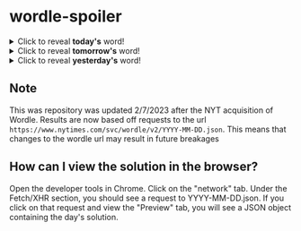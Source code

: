 # wordle-spoiler

<details>
  <summary>Click to reveal <b>today's</b> word!</summary>
  <br>
  <b> smash </b>
</details>

<details>
  <summary>Click to reveal <b>tomorrow's</b> word!</summary>
  <br>
  <b> leafy </b>
</details>

<details>
  <summary>Click to reveal <b>yesterday's</b> word!</summary>
  <br>
  <b> ratio </b>
</details>

## Note
This was repository was updated 2/7/2023 after the NYT acquisition of Wordle. Results are now based off requests to the url `https://www.nytimes.com/svc/wordle/v2/YYYY-MM-DD.json`. This means that changes to the wordle url may result in future breakages

## How can I view the solution in the browser?
Open the developer tools in Chrome. Click on the "network" tab. Under the Fetch/XHR section, you should see a request to YYYY-MM-DD.json. If you click on that request and view the "Preview" tab, you will see a JSON object containing the day's solution.
